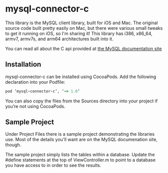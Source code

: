 # mysql-connector-c

This library is the MySQL client library, built for iOS and Mac. The original source code built pretty easily on Mac, but there were various small tweaks to get it running on iOS, so I'm sharing it! This library has i386, x86_64, armv7, armv7s, and arm64 architectures built into it.

You can read all about the C api provided at [the MySQL documentation site](http://dev.mysql.com/doc/refman/5.7/en/c-api.html)

## Installation

mysql-connector-c can be installed using CocoaPods. Add the following declaration into your Podfile:

```ruby
pod ‘mysql-connector-c’, ‘~> 1.0’
```

You can also copy the files from the Sources directory into your project if you’re not using CocoaPods.

## Sample Project

Under Project Files there is a sample project demonstrating the libraries use. Most of the details you'll want are on the MySQL documenation site, though. 

The sample project simply lists the tables within a database. Update the #define statements at the top of ViewController.m to point to a database you have access to in order to see the results.
